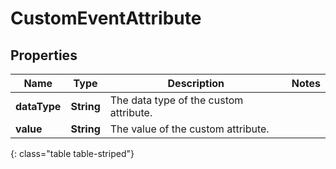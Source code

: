 # CustomEventAttribute


## Properties

| Name | Type | Description | Notes |
| ------------ | ------------- | ------------- | ------------- |
| **dataType** | **String** | The data type of the custom attribute. |  |
| **value** | **String** | The value of the custom attribute. |  |
{: class="table table-striped"}



